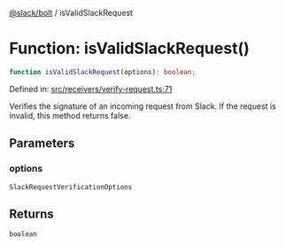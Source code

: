 [@slack/bolt](../index.md) / isValidSlackRequest

# Function: isValidSlackRequest()

```ts
function isValidSlackRequest(options): boolean;
```

Defined in: [src/receivers/verify-request.ts:71](https://github.com/slackapi/bolt-js/blob/main/src/receivers/verify-request.ts#L71)

Verifies the signature of an incoming request from Slack.
If the request is invalid, this method returns false.

## Parameters

### options

`SlackRequestVerificationOptions`

## Returns

`boolean`
